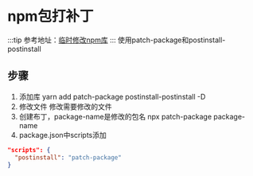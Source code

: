 # npm包打补丁
:::tip 
参考地址：[临时修改npm库](https://juejin.cn/post/6944999020943114254)
:::
使用patch-package和postinstall-postinstall

## 步骤
1. 添加库
   yarn add patch-package postinstall-postinstall -D
2. 修改文件
   修改需要修改的文件
3. 创建布丁，package-name是修改的包名
   npx patch-package package-name
4. package.json中scripts添加
```json
"scripts": {
  "postinstall": "patch-package"
}
```

